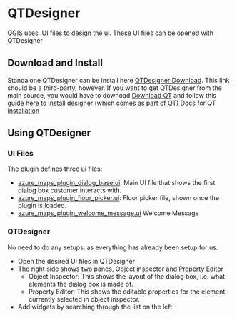 # QTDesigner
QGIS uses .UI files to design the ui. These UI files can be opened with QTDesigner

## Download and Install
Standalone QTDesigner can be install here [QTDesigner Download](https://build-system.fman.io/qt-designer-download). This link should be a third-party, however. If you want to get QTDesigner from the main source, you would have to downoad [Download QT](https://www.qt.io/download) and follow this guide [here](https://stackoverflow.com/questions/30222572/how-to-install-qtdesigner) to install designer (which comes as part of QT)
[Docs for QT Installation](https://docs.qgis.org/3.22/en/docs/developers_guide/qtcreator.html)

## Using QTDesigner

### UI Files
The plugin defines three ui files:
- [azure_maps_plugin_dialog_base.ui](../../src/ui/azure_maps_plugin_dialog_base.ui): Main UI file that shows the first dialog box customer interacts with.
- [azure_maps_plugin_floor_picker.ui](../../src/ui/azure_maps_plugin_floor_picker.ui): Floor picker file, shown once the plugin is loaded.
- [azure_maps_plugin_welcome_message.ui](../../src/ui/azure_maps_plugin_welcome_message.ui) Welcome Message

### QTDesigner
No need to do any setups, as everything has already been setup for us. <br/>
- Open the desired UI files in QTDesigner
- The right side shows two panes, Object inspector and Property Editor
    - Object Inspector: This shows the layout of the dialog box, i.e. what elements the dialog box is made of.
    - Property Editor: This shows the editable properties for the element currently selected in object inspector. 
- Add widgets by searching through the list on the left. 